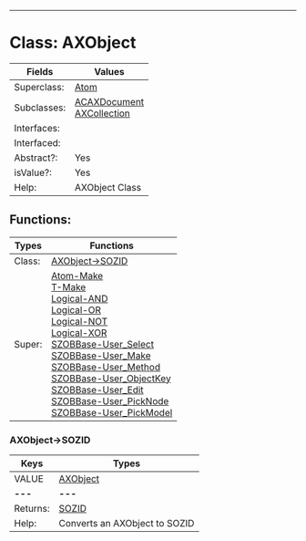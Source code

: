 ---------

# Class:	AXObject

| Fields | Values |
| --------- | --------- |
| Superclass: | [Atom](Atom.html) |
| Subclasses: | [ACAXDocument](ACAXDocument.html) <br> [AXCollection](AXCollection.html) |
| Interfaces: |  |
| Interfaced: |  |
| Abstract?: | Yes |
| isValue?: | Yes |
| Help: | AXObject Class |


## Functions:

| Types | Functions |
| --------- | --------- |
| Class: | [AXObject->SOZID](#AXObject->SOZID) |
| Super: | [Atom-Make](Atom.html) <br> [T-Make](T.html) <br> [Logical-AND](Logical.html) <br> [Logical-OR](Logical.html) <br> [Logical-NOT](Logical.html) <br> [Logical-XOR](Logical.html) <br> [SZOBBase-User_Select](SZOBBase.html) <br> [SZOBBase-User_Make](SZOBBase.html) <br> [SZOBBase-User_Method](SZOBBase.html) <br> [SZOBBase-User_ObjectKey](SZOBBase.html) <br> [SZOBBase-User_Edit](SZOBBase.html) <br> [SZOBBase-User_PickNode](SZOBBase.html) <br> [SZOBBase-User_PickModel](SZOBBase.html) |


### AXObject->SOZID

| Keys | Types |
| --------- | --------- |
| VALUE | [AXObject](AXObject.html) |
| **---** | **---** |
| Returns: | [SOZID](SOZID.html) |
| Help: | Converts an AXObject to SOZID |

